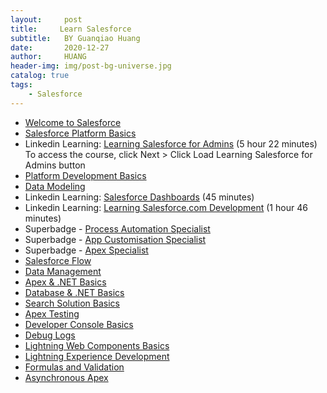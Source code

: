```yaml
---
layout:     post
title:     Learn Salesforce
subtitle:   BY Guanqiao Huang
date:       2020-12-27
author:     HUANG
header-img: img/post-bg-universe.jpg
catalog: true
tags:
    - Salesforce
---
```

- [Welcome to Salesforce](https://trailhead.salesforce.com/content/learn/modules/lex_salesforce_basics/lex_salesforce_basics_welcome) 
- [Salesforce Platform Basics](https://trailhead.salesforce.com/en/content/learn/modules/starting_force_com)
- Linkedin Learning: [Learning Salesforce for Admins](https://www.linkedin.com/learning/learning-salesforce-for-admins/managing-a-crm-for-your-company?autoAdvance=true&autoSkip=false&autoplay=true&resume=true&u=100575394) (5 hour 22 minutes)  
To access the course, click Next > Click Load Learning Salesforce for Admins button
- [Platform Development Basics](https://trailhead.salesforce.com/content/learn/modules/platform_dev_basics?trailmix_creator_id=cwigram1&trailmix_slug=salesforce-platform-basics)
- [Data Modeling](https://trailhead.salesforce.com/content/learn/modules/data_modeling)
- Linkedin Learning: [Salesforce Dashboards](https://www.linkedin.com/learning/salesforce-dashboards/welcome?autoAdvance=true&autoSkip=false&autoplay=true&resume=true&u=100575394) (45 minutes) 
- Linkedin Learning: [Learning Salesforce.com Development](https://www.linkedin.com/learning/learning-salesforce-com-development/maps-lists-and-sets?autoAdvance=true&autoSkip=false&autoplay=true&resume=true&u=100575394) (1 hour 46 minutes) 
- Superbadge - [Process Automation Specialist](https://trailhead.salesforce.com/en/content/learn/superbadges/superbadge_process_automation) 
- Superbadge - [App Customisation Specialist](https://trailhead.salesforce.com/en/content/learn/superbadges/superbadge_lightning_platform_app_builder)
- Superbadge - [Apex Specialist](https://trailhead.salesforce.com/en/content/learn/superbadges/superbadge_apex)
- [Salesforce Flow](https://trailhead.salesforce.com/content/learn/modules/business_process_automation?trailmix_creator_id=strailhead&trailmix_slug=prepare-for-your-salesforce-platform-developer-i-credential)
- [Data Management](https://trailhead.salesforce.com/content/learn/modules/lex_implementation_data_management?trailmix_creator_id=strailhead&trailmix_slug=prepare-for-your-salesforce-platform-developer-i-credential)
- [Apex & .NET Basics](https://trailhead.salesforce.com/en/content/learn/modules/apex_basics_dotnet)
- [Database & .NET Basics](https://trailhead.salesforce.com/content/learn/modules/database_basics_dotnet?trailmix_creator_id=strailhead&trailmix_slug=prepare-for-your-salesforce-platform-developer-i-credential)
- [Search Solution Basics](https://trailhead.salesforce.com/content/learn/modules/search_solution_basics?trailmix_creator_id=strailhead&trailmix_slug=prepare-for-your-salesforce-platform-developer-i-credential)
- [Apex Testing](https://trailhead.salesforce.com/content/learn/modules/apex_testing?trailmix_creator_id=strailhead&trailmix_slug=prepare-for-your-salesforce-platform-developer-i-credential)
- [Developer Console Basics](https://trailhead.salesforce.com/content/learn/modules/developer_console?trailmix_creator_id=strailhead&trailmix_slug=prepare-for-your-salesforce-platform-developer-i-credential)
- [Debug Logs](https://help.salesforce.com/s/articleView?language=en_US&type=5&id=code_debug_log.htm)
- [Lightning Web Components Basics](https://trailhead.salesforce.com/content/learn/modules/lightning-web-components-basics?trailmix_creator_id=strailhead&trailmix_slug=prepare-for-your-salesforce-platform-developer-i-credential)
- [Lightning Experience Development](https://trailhead.salesforce.com/content/learn/modules/lex_dev_overview?trailmix_creator_id=strailhead&trailmix_slug=prepare-for-your-salesforce-platform-developer-i-credential)
 - [Formulas and Validation](https://trailhead.salesforce.com/content/learn/modules/point_click_business_logic?trailmix_creator_id=strailhead&trailmix_slug=prepare-for-your-salesforce-platform-developer-i-credential)
 - [Asynchronous Apex](https://trailhead.salesforce.com/content/learn/modules/asynchronous_apex?trailmix_creator_id=strailhead&trailmix_slug=prepare-for-your-salesforce-platform-developer-i-credential)